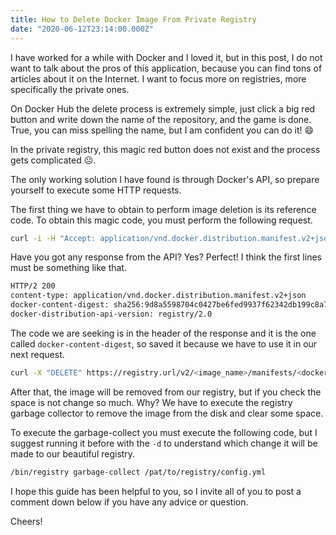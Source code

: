 ```yaml
---
title: How to Delete Docker Image From Private Registry
date: "2020-06-12T23:14:00.000Z"
---
```


I have worked for a while with Docker and I loved it, but in this post, I do not want to talk about the pros of this application, because you can find tons of articles about it on the Internet. I want to focus more on registries, more specifically the private ones.

On Docker Hub the delete process is extremely simple, just click a big red button and write down the name of the repository, and the game is done. True, you can miss spelling the name, but I am confident you can do it! 😄

In the private registry, this magic red button does not exist and the process gets complicated ☹️.

The only working solution I have found is through Docker's API, so prepare yourself to execute some HTTP requests.

The first thing we have to obtain to perform image deletion is its reference code. To obtain this magic code, you must perform the following request.

```bash
curl -i -H "Accept: application/vnd.docker.distribution.manifest.v2+json" https://registry.url/v2/<image_name>/manifests/<image_tag>
```

Have you got any response from the API? Yes? Perfect! I think the first lines must be something like that.

```bash
HTTP/2 200
content-type: application/vnd.docker.distribution.manifest.v2+json
docker-content-digest: sha256:9d8a5598704c0427be6fed9937f62342db199c8a73083695f545e93fac3b08d8
docker-distribution-api-version: registry/2.0
```

The code we are seeking is in the header of the response and it is the one called `docker-content-digest`, so saved it because we have to use it in our next request.

```bash
curl -X "DELETE" https://registry.url/v2/<image_name>/manifests/<docker-content-digest>
```

After that, the image will be removed from our registry, but if you check the space is not change so much. Why? We have to execute the registry garbage collector to remove the image from the disk and clear some space.

To execute the garbage-collect you must execute the following code, but I suggest running it before with the `-d` to understand which change it will be made to our beautiful registry.

```bash
/bin/registry garbage-collect /pat/to/registry/config.yml
```

I hope this guide has been helpful to you, so I invite all of you to post a comment down below if you have any advice or question.

Cheers!
